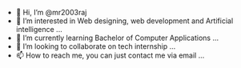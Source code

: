 - 👋 Hi, I’m @mr2003raj
- 👀 I’m interested in Web designing, web development and Artificial intelligence ...
- 🌱 I’m currently learning Bachelor of Computer Applications ...
- 💞️ I’m looking to collaborate on tech internship ...
- 📫 How to reach me, you can just contact me via email ...

<!---
mr2003raj/mr2003raj is a ✨ special ✨ repository because its `README.md` (this file) appears on your GitHub profile.
You can click the Preview link to take a look at your changes.
--->
